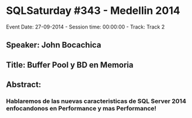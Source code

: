 # SQLSaturday #343 - Medellin 2014
Event Date: 27-09-2014 - Session time: 00:00:00 - Track: Track 2
## Speaker: John Bocachica
## Title: Buffer Pool y BD en Memoria
## Abstract:
### Hablaremos de las nuevas caracteristicas de SQL Server 2014 enfocandonos en Performance y mas Performance!
